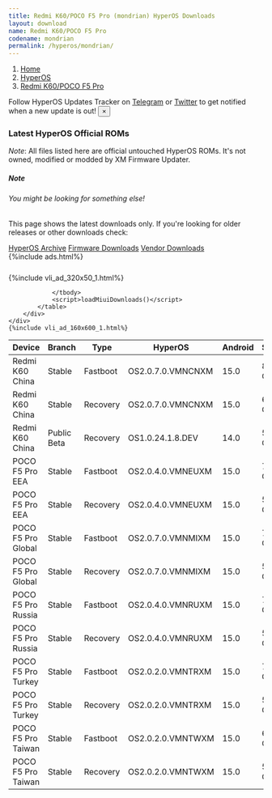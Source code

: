 ```yaml
---
title: Redmi K60/POCO F5 Pro (mondrian) HyperOS Downloads
layout: download
name: Redmi K60/POCO F5 Pro
codename: mondrian
permalink: /hyperos/mondrian/
---
```

<nav aria-label="breadcrumb">
    <ol class="breadcrumb">
        <li class="breadcrumb-item"><a href="/">Home</a></li>
        <li class="breadcrumb-item"><a href="/hyperos/">HyperOS</a></li>
        <li class="breadcrumb-item active" aria-current="page"><a href="/hyperos/mondrian/">Redmi K60/POCO F5 Pro</a></li>
    </ol>
</nav>
<div class="alert alert-primary alert-dismissible fade show" role="alert">
    Follow HyperOS Updates Tracker on <a href="https://t.me/MIUIUpdatesTracker" class="alert-link">Telegram</a>
     or <a href="https://twitter.com/MiFwUpdater" class="alert-link">Twitter</a> to get notified when a new update is out!
    <button type="button" class="close" data-dismiss="alert" aria-label="Close">
        <span aria-hidden="true">&times;</span>
    </button>
</div>

### Latest HyperOS Official ROMs
*Note*: All files listed here are official untouched HyperOS ROMs. It's not owned, modified or modded by XM Firmware Updater.
<div class="card">
  <div class="card-body">
    <h5 class="card-title">Note</h5>
    <h6 class="card-subtitle mb-2 text-muted">You might be looking for something else!</h6>
    <p class="card-text">This page shows the latest downloads only.
     If you're looking for older releases or other downloads check:</p>
    <a href="/archive/hyperos/mondrian/" class="card-link">HyperOS Archive</a>
    <a href="/firmware/mondrian/" class="card-link">Firmware Downloads</a>
    <a href="/vendor/mondrian/" class="card-link">Vendor Downloads</a>
  </div>
</div>
{%include ads.html%}
<div class="row justify-content-center">
    <div class="col-10">
        <div class="table-responsive-md" style="margin-top: 25px;">
            {%include vli_ad_320x50_1.html%}
            <table id="miui" class="display dt-responsive nowrap compact table table-striped table-hover table-sm">
                <thead class="thead-dark">
                    <tr>
                        <th data-ref="device">Device</th>
                        <th data-ref="branch">Branch</th>
                        <th data-ref="type">Type</th>
                        <th data-ref="miui">HyperOS</th>
                        <th data-ref="android">Android</th>
                        <th data-ref="size">Size</th>
                        <th data-ref="size">Date</th>
                        <th data-ref="link">Link</th>
                    </tr>
                </thead>
                <tbody>
                <tr><td>Redmi K60 China</td><td>Stable</td><td>Fastboot</td><td>OS2.0.7.0.VMNCNXM</td><td>15.0</td><td>8.1 GB</td><td>2025-04-11</td><td><a href="/hyperos/mondrian/stable/OS2.0.7.0.VMNCNXM/">Download</a></td></tr>
<tr><td>Redmi K60 China</td><td>Stable</td><td>Recovery</td><td>OS2.0.7.0.VMNCNXM</td><td>15.0</td><td>6.2 GB</td><td>2025-04-14</td><td><a href="/hyperos/mondrian/stable/OS2.0.7.0.VMNCNXM/">Download</a></td></tr>
<tr><td>Redmi K60 China</td><td>Public Beta</td><td>Recovery</td><td>OS1.0.24.1.8.DEV</td><td>14.0</td><td>5.8 GB</td><td>2024-01-12</td><td><a href="/hyperos/mondrian/public beta/OS1.0.24.1.8.DEV/">Download</a></td></tr>
<tr><td>POCO F5 Pro EEA</td><td>Stable</td><td>Fastboot</td><td>OS2.0.4.0.VMNEUXM</td><td>15.0</td><td>7.4 GB</td><td>2025-03-11</td><td><a href="/hyperos/mondrian/stable/OS2.0.4.0.VMNEUXM/">Download</a></td></tr>
<tr><td>POCO F5 Pro EEA</td><td>Stable</td><td>Recovery</td><td>OS2.0.4.0.VMNEUXM</td><td>15.0</td><td>5.5 GB</td><td>2025-03-20</td><td><a href="/hyperos/mondrian/stable/OS2.0.4.0.VMNEUXM/">Download</a></td></tr>
<tr><td>POCO F5 Pro Global</td><td>Stable</td><td>Fastboot</td><td>OS2.0.7.0.VMNMIXM</td><td>15.0</td><td>7.9 GB</td><td>2025-04-03</td><td><a href="/hyperos/mondrian/stable/OS2.0.7.0.VMNMIXM/">Download</a></td></tr>
<tr><td>POCO F5 Pro Global</td><td>Stable</td><td>Recovery</td><td>OS2.0.7.0.VMNMIXM</td><td>15.0</td><td>5.4 GB</td><td>2025-04-11</td><td><a href="/hyperos/mondrian/stable/OS2.0.7.0.VMNMIXM/">Download</a></td></tr>
<tr><td>POCO F5 Pro Russia</td><td>Stable</td><td>Fastboot</td><td>OS2.0.4.0.VMNRUXM</td><td>15.0</td><td>7.9 GB</td><td>2025-03-12</td><td><a href="/hyperos/mondrian/stable/OS2.0.4.0.VMNRUXM/">Download</a></td></tr>
<tr><td>POCO F5 Pro Russia</td><td>Stable</td><td>Recovery</td><td>OS2.0.4.0.VMNRUXM</td><td>15.0</td><td>5.5 GB</td><td>2025-03-27</td><td><a href="/hyperos/mondrian/stable/OS2.0.4.0.VMNRUXM/">Download</a></td></tr>
<tr><td>POCO F5 Pro Turkey</td><td>Stable</td><td>Fastboot</td><td>OS2.0.2.0.VMNTRXM</td><td>15.0</td><td>7.0 GB</td><td>2025-03-12</td><td><a href="/hyperos/mondrian/stable/OS2.0.2.0.VMNTRXM/">Download</a></td></tr>
<tr><td>POCO F5 Pro Turkey</td><td>Stable</td><td>Recovery</td><td>OS2.0.2.0.VMNTRXM</td><td>15.0</td><td>5.4 GB</td><td>2025-03-25</td><td><a href="/hyperos/mondrian/stable/OS2.0.2.0.VMNTRXM/">Download</a></td></tr>
<tr><td>POCO F5 Pro Taiwan</td><td>Stable</td><td>Fastboot</td><td>OS2.0.2.0.VMNTWXM</td><td>15.0</td><td>6.8 GB</td><td>2025-03-12</td><td><a href="/hyperos/mondrian/stable/OS2.0.2.0.VMNTWXM/">Download</a></td></tr>
<tr><td>POCO F5 Pro Taiwan</td><td>Stable</td><td>Recovery</td><td>OS2.0.2.0.VMNTWXM</td><td>15.0</td><td>5.3 GB</td><td>2025-03-25</td><td><a href="/hyperos/mondrian/stable/OS2.0.2.0.VMNTWXM/">Download</a></td></tr>

                </tbody>
                <script>loadMiuiDownloads()</script>
            </table>
        </div>
    </div>
    {%include vli_ad_160x600_1.html%}
</div>
